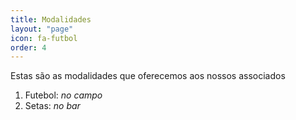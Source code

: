 ```yaml
---
title: Modalidades
layout: "page"
icon: fa-futbol
order: 4
---
```


Estas são as modalidades que oferecemos aos nossos associados

1. Futebol: *no campo*
2. Setas: *no bar*

